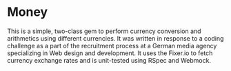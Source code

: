 # Money

This is a simple, two-class gem to perform currency conversion and arithmetics using different currencies. It was written in response to a coding challenge as a part of the recruitment process at a German media agency specializing in Web design and development. It uses the Fixer.io to fetch currency exchange rates and is unit-tested using RSpec and Webmock.

